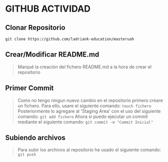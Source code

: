 # GITHUB ACTIVIDAD
## Clonar Repositorio
```git clone https://github.com/ladriank-education/masteruah```
## Crear/Modificar README.md
> Marqué la creación del fichero README.md a la hora de crear el repositorio
## Primer Commit
> Como no tengo ningun nuevo cambio en el repositorio primero creare un fichero.
> Para ello, usare el siguiente comando:
```touch fichero```
> Posteriormente lo agregare al 'Staging Area' con el uso del siguiente comando:
```git add fichero```
> Ahora si puedo ejecutar un commit mediante el siguiente comando:
``git commit -m "Commit Inicial"``
## Subiendo archivos
> Para subir los archivos al repositorio he usado el siguiente comando:
``git push``
